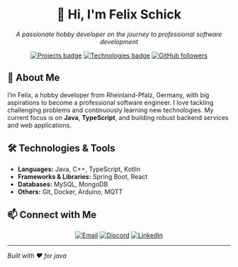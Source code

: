<div align="center">
  <h1>👋 Hi, I'm Felix Schick</h1>
  <p><em>A passionate hobby developer on the journey to professional software development</em></p>

  <!-- Badges -->
  <p>
    <a href="#projects"><img src="https://img.shields.io/badge/🔭-Pinned%20Projects-blue" alt="Projects badge" /></a>
    <a href="#technologies"><img src="https://img.shields.io/badge/💻-Tech%20Stack-green" alt="Technologies badge" /></a>
    <a href="https://github.com/FelixSchick" target="_blank"><img src="https://img.shields.io/github/followers/FelixSchick?label=Follow&style=social" alt="GitHub followers" /></a>
  </p>
</div>

## 🚀 About Me

I’m Felix, a hobby developer from Rheinland-Pfalz, Germany, with big aspirations to become a professional software engineer. I love tackling challenging problems and continuously learning new technologies. My current focus is on **Java**, **TypeScript**, and building robust backend services and web applications.

## 🛠️ Technologies & Tools <a name="technologies"></a>

- **Languages:** Java, C++, TypeScript, Kotlin  
- **Frameworks & Libraries:** Spring Boot, React  
- **Databases:** MySQL, MongoDB  
- **Others:** Git, Docker, Arduino, MQTT  

## 📫 Connect with Me <a name="connect"></a>

<p align="center">
  <a href="mailto:felix@example.com"><img src="https://img.shields.io/badge/✉️-Email-informational" alt="Email" /></a>
  <a href="https://discord.gg/your-discord" target="_blank"><img src="https://img.shields.io/badge/💬-Discord-informational" alt="Discord" /></a>
  <a href="https://linkedin.com/in/your-linkedin" target="_blank"><img src="https://img.shields.io/badge/🔗-LinkedIn-informational" alt="LinkedIn" /></a>
</p>

---

*Built with ❤️ for java*
